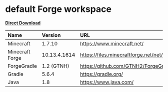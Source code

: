 # default Forge workspace

[**Direct Download**](https://github.com/glowredman/default-Forge-workspace/releases/download/v10.13.4.1614-FG1.2GTNH-G5.6.4/forge-10.13.5.1614--FG1.2GTNH-G5.6.4.zip)

|Name|Version|URL|
|:---|:---|:---|
|Minecraft|1.7.10|https://www.minecraft.net/|
|Minecraft Forge|10.13.4.1614|https://files.minecraftforge.net/net/minecraftforge/forge/index_1.7.10.html|
|ForgeGradle|1.2 (GTNH)|https://github.com/GTNH2/ForgeGradle/tree/FG_1.2|
|Gradle|5.6.4|https://gradle.org/|
|Java|1.8|https://www.java.com/|
